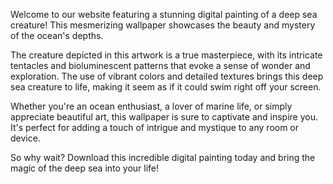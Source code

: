 <!--
Write me content for website with wallpaper "A digital painting of a deep sea creature, with tentacles and bioluminescent patterns evoking a sense of mystery and exploration."
-->

<!--font:Poppins-->

Welcome to our website featuring a stunning digital painting of a deep sea creature! This mesmerizing wallpaper showcases the beauty and mystery of the ocean's depths.

The creature depicted in this artwork is a true masterpiece, with its intricate tentacles and bioluminescent patterns that evoke a sense of wonder and exploration. The use of vibrant colors and detailed textures brings this deep sea creature to life, making it seem as if it could swim right off your screen.

Whether you're an ocean enthusiast, a lover of marine life, or simply appreciate beautiful art, this wallpaper is sure to captivate and inspire you. It's perfect for adding a touch of intrigue and mystique to any room or device.

So why wait? Download this incredible digital painting today and bring the magic of the deep sea into your life!
